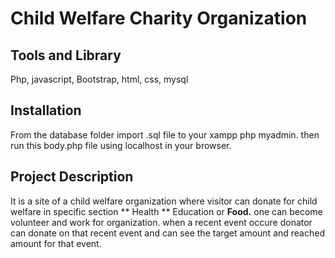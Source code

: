# Child Welfare Charity Organization
## Tools and Library ##
Php, javascript, Bootstrap, html, css, mysql

## Installation ##
From the database folder import .sql file to your xampp php myadmin. then run this body.php file using localhost in your browser.


## Project Description ##
It is a site of a child welfare organization where visitor can donate for child welfare in specific section ** Health ** Education or **Food.** one can become volunteer and work for organization. when a recent event occure donator can donate on that recent event and can see the target amount and reached amount for that event.
